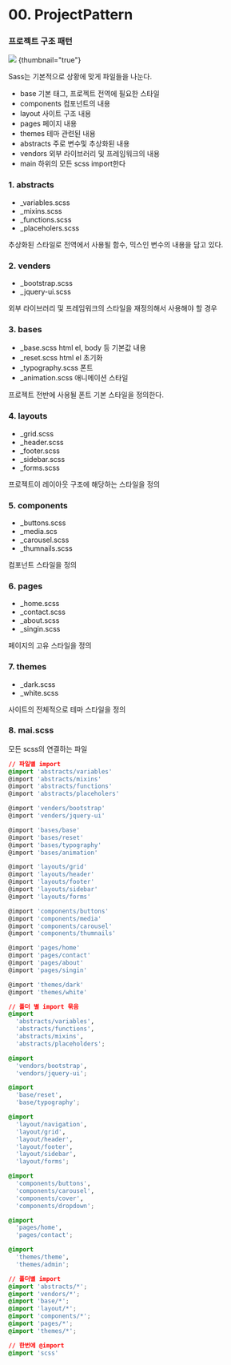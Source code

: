 # 00. ProjectPattern

### 프로젝트 구조 패턴

![](scss-projectroot.jpg)
{thumbnail="true"}



Sass는 기본적으로 상황에 맞게 파일들을 나눈다.

- base 기본 태그, 프로젝트 전역에 필요한 스타일
- components 컴포넌트의 내용
- layout 사이트 구조 내용
- pages 페이지 내용
- themes 테마 관련된 내용
- abstracts 주로 변수및 추상화된 내용
- vendors 외부 라이브러리 및 프레임워크의 내용
- main 하위의 모든 scss import한다


### 1. abstracts
- _variables.scss
- _mixins.scss
- _functions.scss
- _placeholers.scss

추상화된 스타일로 전역에서 사용될 함수, 믹스인 변수의 내용을 담고 있다.


### 2. venders
- _bootstrap.scss
- _jquery-ui.scss

외부 라이브러리 및 프레임워크의 스타일을 재정의해서 사용해야 할 경우

### 3. bases
- _base.scss html el, body 등 기본값 내용
- _reset.scss html el 초기화
- _typography.scss 폰트
- _animation.scss 애니메이션 스타일

프로젝트 전반에 사용될 폰트 기본 스타일을 정의한다.


### 4. layouts
- _grid.scss
- _header.scss
- _footer.scss
- _sidebar.scss
- _forms.scss

프로젝트이 레이아웃 구조에 해당하는 스타일을 정의

### 5. components
- _buttons.scss
- _media.scs
- _carousel.scss
- _thumnails.scss

컴포넌트 스타일을 정의

### 6. pages
- _home.scss
- _contact.scss
- _about.scss
- _singin.scss

페이지의 고유 스타일을 정의

### 7. themes
- _dark.scss
- _white.scss

사이트의 전체적으로 테마 스타일을 정의

### 8. mai.scss
모든 scss의 연결하는 파일

```CSS
// 파일별 import
@import 'abstracts/variables'
@import 'abstracts/mixins'
@import 'abstracts/functions'
@import 'abstracts/placeholers'

@import 'venders/bootstrap'
@import 'venders/jquery-ui'

@import 'bases/base'
@import 'bases/reset'
@import 'bases/typography'
@import 'bases/animation'

@import 'layouts/grid'
@import 'layouts/header'
@import 'layouts/footer'
@import 'layouts/sidebar'
@import 'layouts/forms'

@import 'components/buttons'
@import 'components/media'
@import 'components/carousel'
@import 'components/thumnails'

@import 'pages/home'
@import 'pages/contact'
@import 'pages/about'
@import 'pages/singin'

@import 'themes/dark'
@import 'themes/white'
```

```CSS
// 폴더 별 import 묶음
@import
  'abstracts/variables',
  'abstracts/functions',
  'abstracts/mixins',
  'abstracts/placeholders';

@import
  'vendors/bootstrap',
  'vendors/jquery-ui';

@import
  'base/reset',
  'base/typography';

@import
  'layout/navigation',
  'layout/grid',
  'layout/header',
  'layout/footer',
  'layout/sidebar',
  'layout/forms';

@import
  'components/buttons',
  'components/carousel',
  'components/cover',
  'components/dropdown';

@import
  'pages/home',
  'pages/contact';

@import
  'themes/theme',
  'themes/admin';
```

```CSS
// 폴더별 import
@import 'abstracts/*';
@import 'vendors/*';
@import 'base/*';
@import 'layout/*';
@import 'components/*';
@import 'pages/*';
@import 'themes/*';
```


```CSS
// 한번에 @import
@import 'scss'
```